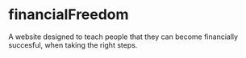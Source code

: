 # financialFreedom
A website designed to teach people that they can become financially succesful, when taking the right steps.
